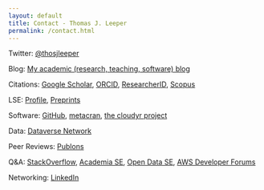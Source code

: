 ```yaml
---
layout: default
title: Contact - Thomas J. Leeper
permalink: /contact.html
---
```


Twitter: [@thosjleeper](https://twitter.com/thosjleeper)

Blog: [My academic (research, teaching, software) blog](http://www.thomasleeper.com/blog)

Citations: [Google Scholar](http://scholar.google.com/citations?user=hqiux-MAAAAJ), [ORCID](http://orcid.org/0000-0003-4097-6326), [ResearcherID](http://www.researcherid.com/rid/J-9733-2013), [Scopus](http://www.scopus.com/authid/detail.uri?authorId=54998513300)

LSE: [Profile](http://www.lse.ac.uk/government/whosWho/Academic%20profiles/ThomasLeeper.aspx), [Preprints](http://eprints.lse.ac.uk/view/lseauthor/Leeper,_Thomas.html)

Software: [GitHub](https://github.com/leeper), [metacran](http://www.r-pkg.org/maint/thosjleeper@gmail.com), [the cloudyr project](https://cloudyr.github.io)

Data: [Dataverse Network](https://dataverse.harvard.edu/dataverse/leeper)

Peer Reviews: [Publons](https://publons.com/a/634082/)

Q&A: [StackOverflow](http://stackoverflow.com/users/2338862/thomas), [Academia SE](http://academia.stackexchange.com/users/6984/thomas), [Open Data SE](http://opendata.stackexchange.com/users/2085/thomas), [AWS Developer Forums](https://forums.aws.amazon.com/profile.jspa?userID=187779)

Networking: [LinkedIn](http://www.linkedin.com/in/thomasjleeper)

